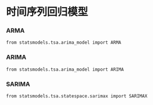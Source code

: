 # 时间序列回归模型

### ARMA

    from statsmodels.tsa.arima_model import ARMA

### ARIMA

    from statsmodels.tsa.arima_model import ARIMA

### SARIMA 

    from statsmodels.tsa.statespace.sarimax import SARIMAX


